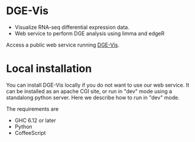 DGE-Vis
=======

* Visualize RNA-seq differential expression data.
* Web service to perform DGE analysis using limma and edgeR

Access a public web service running [DGE-Vis](http://www.vicbioinformatics.com/software.dge-vis.shtml).


Local installation
=====

You can install DGE-Vis locally if you do not want to use our web service.  It can be installed as an apache CGI site, or run in "dev" mode using a standalong python server.  Here we describe how to run in "dev" mode.

The requirements are

* GHC 6.12 or later
* Python
* CoffeeScript
